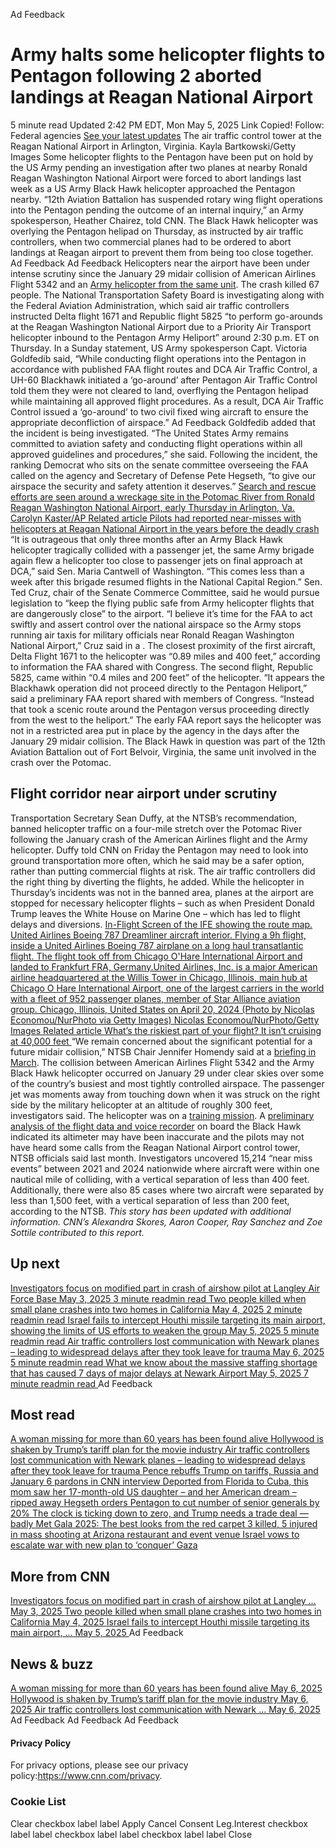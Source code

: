 Ad Feedback
#  Army halts some helicopter flights to Pentagon following 2 aborted landings at Reagan National Airport 
5 minute read 
Updated 2:42 PM EDT, Mon May 5, 2025 
Link Copied! 
Follow:
Federal agencies [See your latest updates](https://edition.cnn.com/follow?iid=follow_see_all_article&source=acq_web_experiments_follow_card-social-bar-all)
The air traffic control tower at the Reagan National Airport in Arlington, Virginia.
Kayla Bartkowski/Getty Images
Some helicopter flights to the Pentagon have been put on hold by the US Army pending an investigation after two planes at nearby Ronald Reagan Washington National Airport were forced to abort landings last week as a US Army Black Hawk helicopter approached the Pentagon nearby. 
“12th Aviation Battalion has suspended rotary wing flight operations into the Pentagon pending the outcome of an internal inquiry,” an Army spokesperson, Heather Chairez, told CNN. 
The Black Hawk helicopter was overlying the Pentagon helipad on Thursday, as instructed by air traffic controllers, when two commercial planes had to be ordered to abort landings at Reagan airport to prevent them from being too close together. 
Ad Feedback
Ad Feedback
Helicopters near the airport have been under intense scrutiny since the January 29 midair collision of American Airlines Flight 5342 and an [Army helicopter from the same unit](https://www.cnn.com/2025/01/30/us/maps-plane-helicopter-crash-dca-dg/index.html). The crash killed 67 people. 
The National Transportation Safety Board is investigating along with the Federal Aviation Administration, which said air traffic controllers instructed Delta flight 1671 and Republic flight 5825 “to perform go-arounds at the Reagan Washington National Airport due to a Priority Air Transport helicopter inbound to the Pentagon Army Heliport” around 2:30 p.m. ET on Thursday. 
In a Sunday statement, US Army spokesperson Capt. Victoria Goldfedib said, “While conducting flight operations into the Pentagon in accordance with published FAA flight routes and DCA Air Traffic Control, a UH-60 Blackhawk initiated a ‘go-around’ after Pentagon Air Traffic Control told them they were not cleared to land, overflying the Pentagon helipad while maintaining all approved flight procedures. As a result, DCA Air Traffic Control issued a ‘go-around’ to two civil fixed wing aircraft to ensure the appropriate deconfliction of airspace.” 
Ad Feedback
Goldfedib added that the incident is being investigated. “The United States Army remains committed to aviation safety and conducting flight operations within all approved guidelines and procedures,” she said. 
Following the incident, the ranking Democrat who sits on the senate committee overseeing the FAA called on the agency and Secretary of Defense Pete Hegseth, “to give our airspace the security and safety attention it deserves.” 
[ Search and rescue efforts are seen around a wreckage site in the Potomac River from Ronald Reagan Washington National Airport, early Thursday in Arlington, Va. Carolyn Kaster/AP Related article Pilots had reported near-misses with helicopters at Reagan National Airport in the years before the deadly crash ](https://edition.cnn.com/2025/01/30/us/dca-plane-helicopter-crash-invs)
“It is outrageous that only three months after an Army Black Hawk helicopter tragically collided with a passenger jet, the same Army brigade again flew a helicopter too close to passenger jets on final approach at DCA,” said Sen. Maria Cantwell of Washington. “This comes less than a week after this brigade resumed flights in the National Capital Region.” 
Sen. Ted Cruz, chair of the Senate Commerce Committee, said he would pursue legislation to “keep the flying public safe from Army helicopter flights that are dangerously close” to the airport. 
“I believe it’s time for the FAA to act swiftly and assert control over the national airspace so the Army stops running air taxis for military officials near Ronald Reagan Washington National Airport,” Cruz said in a . 
The closest proximity of the first aircraft, Delta Flight 1671 to the helicopter was “0.89 miles and 400 feet,” according to information the FAA shared with Congress. The second flight, Republic 5825, came within “0.4 miles and 200 feet” of the helicopter. 
“It appears the Blackhawk operation did not proceed directly to the Pentagon Heliport,” said a preliminary FAA report shared with members of Congress. “Instead that took a scenic route around the Pentagon versus proceeding directly from the west to the heliport.” 
The early FAA report says the helicopter was not in a restricted area put in place by the agency in the days after the January 29 midair collision. 
The Black Hawk in question was part of the 12th Aviation Battalion out of Fort Belvoir, Virginia, the same unit involved in the crash over the Potomac. 
##  Flight corridor near airport under scrutiny 
Transportation Secretary Sean Duffy, at the NTSB’s recommendation, banned helicopter traffic on a four-mile stretch over the Potomac River following the January crash of the American Airlines flight and the Army helicopter. 
Duffy told CNN on Friday the Pentagon may need to look into ground transportation more often, which he said may be a safer option, rather than putting commercial flights at risk. The air traffic controllers did the right thing by diverting the flights, he added. 
While the helicopter in Thursday’s incidents was not in the banned area, planes at the airport are stopped for necessary helicopter flights – such as when President Donald Trump leaves the White House on Marine One – which has led to flight delays and diversions. 
[ In-Flight Screen of the IFE showing the route map. United Airlines Boeing 787 Dreamliner aircraft interior. Flying a 9h flight, inside a United Airlines Boeing 787 airplane on a long haul transatlantic flight. The flight took off from Chicago O'Hare International Airport and landed to Frankfurt FRA, Germany.United Airlines, Inc. is a major American airline headquartered at the Willis Tower in Chicago, Illinois, main hub at Chicago O Hare International Airport, one of the largest carriers in the world with a fleet of 952 passenger planes, member of Star Alliance aviation group. Chicago, Illinois, United States on April 20, 2024 (Photo by Nicolas Economou/NurPhoto via Getty Images) Nicolas Economou/NurPhoto/Getty Images Related article What’s the riskiest part of your flight? It isn’t cruising at 40,000 feet ](https://edition.cnn.com/2025/03/29/travel/takeoff-landings-riskiest-part-of-your-flight)
“We remain concerned about the significant potential for a future midair collision,” NTSB Chair Jennifer Homendy said at a [briefing in March](https://www.cnn.com/2025/03/11/us/ntsb-takeaways-dc-plane-helicopter-collision/index.html). 
The collision between American Airlines Flight 5342 and the Army Black Hawk helicopter occurred on January 29 under clear skies over some of the country’s busiest and most tightly controlled airspace. 
The passenger jet was moments away from touching down when it was struck on the right side by the military helicopter at an altitude of roughly 300 feet, investigators said. The helicopter was on a [training mission](https://www.cnn.com/us/live-news/plane-crash-dca-potomac-washington-dc-01-29-25#cm6jkcvww001s3b6m34wfdior). 
A [preliminary analysis of the flight data and voice recorder](https://www.cnn.com/2025/02/14/us/black-hawk-altimeter-missed-tower-calls/index.html) on board the Black Hawk indicated its altimeter may have been inaccurate and the pilots may not have heard some calls from the Reagan National Airport control tower, NTSB officials said last month. 
Investigators uncovered 15,214 “near miss events” between 2021 and 2024 nationwide where aircraft were within one nautical mile of colliding, with a vertical separation of less than 400 feet. Additionally, there were also 85 cases where two aircraft were separated by less than 1,500 feet, with a vertical separation of less than 200 feet, according to the NTSB. 
_This story has been updated with additional information._
_CNN’s Alexandra Skores, Aaron Cooper, Ray Sanchez and Zoe Sottile contributed to this report._
## Up next
[ Investigators focus on modified part in crash of airshow pilot at Langley Air Force Base May 3, 2025  3 minute readmin read ](https://www.cnn.com/2025/05/02/us/airshow-crash-rob-holland-ntsb-investigation?iid=cnn_buildContentRecirc_end_recirc)
[ Two people killed when small plane crashes into two homes in California May 4, 2025  2 minute readmin read ](https://www.cnn.com/2025/05/03/us/simi-valley-plane-crash-california?iid=cnn_buildContentRecirc_end_recirc)
[ Israel fails to intercept Houthi missile targeting its main airport, showing the limits of US efforts to weaken the group May 5, 2025  5 minute readmin read ](https://www.cnn.com/2025/05/04/middleeast/flights-halted-at-israel-airport-yemen-strike-intl?iid=cnn_buildContentRecirc_end_recirc)
[ Air traffic controllers lost communication with Newark planes – leading to widespread delays after they took leave for trauma May 6, 2025  5 minute readmin read ](https://www.cnn.com/2025/05/05/us/newark-airport-additional-flight-delays?iid=cnn_buildContentRecirc_end_recirc)
[ What we know about the massive staffing shortage that has caused 7 days of major delays at Newark Airport May 5, 2025  7 minute readmin read ](https://www.cnn.com/2025/05/04/us/newark-airport-nj-united-flights-delays?iid=cnn_buildContentRecirc_end_recirc)
Ad Feedback
## Most read
[ A woman missing for more than 60 years has been found alive ](https://www.cnn.com/2025/05/05/us/audrey-backeberg-missing-found-alive?iid=cnn_buildContentRecirc_end_recirc)
[ Hollywood is shaken by Trump’s tariff plan for the movie industry ](https://www.cnn.com/2025/05/05/media/movie-tariffs-trump-hollywood?iid=cnn_buildContentRecirc_end_recirc)
[ Air traffic controllers lost communication with Newark planes – leading to widespread delays after they took leave for trauma ](https://www.cnn.com/2025/05/05/us/newark-airport-additional-flight-delays?iid=cnn_buildContentRecirc_end_recirc)
[ Pence rebuffs Trump on tariffs, Russia and January 6 pardons in CNN interview ](https://www.cnn.com/2025/05/05/politics/january-6-pence-trump-tariffs-russia?iid=cnn_buildContentRecirc_end_recirc)
[ Deported from Florida to Cuba, this mom saw her 17-month-old US daughter – and her American dream – ripped away ](https://www.cnn.com/2025/05/05/americas/heidy-sanchez-cuba-mom-deported-us-daughter-intl-latam?iid=cnn_buildContentRecirc_end_recirc)
[ Hegseth orders Pentagon to cut number of senior generals by 20% ](https://www.cnn.com/2025/05/05/politics/hegseth-orders-pentagon-cut-senior-generals?iid=cnn_buildContentRecirc_end_recirc)
[ The clock is ticking down to zero, and Trump needs a trade deal — badly ](https://www.cnn.com/2025/05/05/business/trade-war-deal-trump?iid=cnn_buildContentRecirc_end_recirc)
[ Met Gala 2025: The best looks from the red carpet ](https://www.cnn.com/2025/05/05/style/met-gala-2025-red-carpet-fashion?iid=cnn_buildContentRecirc_end_recirc)
[ 3 killed, 5 injured in mass shooting at Arizona restaurant and event venue ](https://www.cnn.com/2025/05/05/us/shooting-glendale-arizona-multiple-injured-hnk?iid=cnn_buildContentRecirc_end_recirc)
[ Israel vows to escalate war with new plan to ‘conquer’ Gaza ](https://www.cnn.com/2025/05/05/middleeast/israel-gaza-expansion-hnk-intl?iid=cnn_buildContentRecirc_end_recirc)
## More from CNN
[ Investigators focus on modified part in crash of airshow pilot at Langley ... May 3, 2025  ](https://www.cnn.com/2025/05/02/us/airshow-crash-rob-holland-ntsb-investigation?iid=cnn_buildContentRecirc_end_recirc)
[ Two people killed when small plane crashes into two homes in California May 4, 2025  ](https://www.cnn.com/2025/05/03/us/simi-valley-plane-crash-california?iid=cnn_buildContentRecirc_end_recirc)
[ Israel fails to intercept Houthi missile targeting its main airport, ... May 5, 2025  ](https://www.cnn.com/2025/05/04/middleeast/flights-halted-at-israel-airport-yemen-strike-intl?iid=cnn_buildContentRecirc_end_recirc)
Ad Feedback
## News & buzz
[ A woman missing for more than 60 years has been found alive May 6, 2025  ](https://www.cnn.com/2025/05/05/us/audrey-backeberg-missing-found-alive?iid=cnn_buildContentRecirc_end_recirc)
[ Hollywood is shaken by Trump’s tariff plan for the movie industry May 6, 2025  ](https://www.cnn.com/2025/05/05/media/movie-tariffs-trump-hollywood?iid=cnn_buildContentRecirc_end_recirc)
[ Air traffic controllers lost communication with Newark ... May 6, 2025  ](https://www.cnn.com/2025/05/05/us/newark-airport-additional-flight-delays?iid=cnn_buildContentRecirc_end_recirc)
Ad Feedback
Ad Feedback
Ad Feedback
#### Privacy Policy
For privacy options, please see our privacy policy:<https://www.cnn.com/privacy>.
### Cookie List
Clear
checkbox label label
Apply Cancel
Consent Leg.Interest
checkbox label label
checkbox label label
checkbox label label
Close
